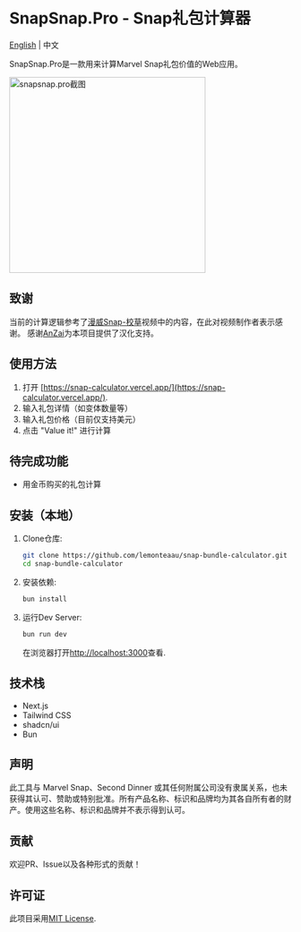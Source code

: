 # SnapSnap.Pro - Snap礼包计算器
[English](https://github.com/lemonteaau/snap-bundle-calculator/blob/main/README.md) | 中文

SnapSnap.Pro是一款用来计算Marvel Snap礼包价值的Web应用。

<img width="350" alt="snapsnap.pro截图" src="https://github.com/lemonteaau/snap-bundle-calculator/assets/104964583/d6a51c41-46ad-432d-8f76-25f3fb01ca28">

## 致谢

当前的计算逻辑参考了[漫威Snap-校草](https://www.bilibili.com/video/BV1K1421d7WB/)视频中的内容，在此对视频制作者表示感谢。
感谢[AnZai](https://github.com/CN-huangwenhua)为本项目提供了汉化支持。

## 使用方法

1. 打开 [https://snap-calculator.vercel.app/](https://snap-calculator.vercel.app/).
2. 输入礼包详情（如变体数量等）
3. 输入礼包价格（目前仅支持美元）
4. 点击 "Value it!" 进行计算

## 待完成功能
- 用金币购买的礼包计算


## 安装（本地）
1. Clone仓库:

   ```bash
   git clone https://github.com/lemonteaau/snap-bundle-calculator.git
   cd snap-bundle-calculator
   ```

2. 安装依赖:

   ```bash
   bun install
   ```

3. 运行Dev Server:

   ```bash
   bun run dev
   ```

   在浏览器打开[http://localhost:3000](http://localhost:3000)查看.

## 技术栈

- Next.js
- Tailwind CSS
- shadcn/ui
- Bun

## 声明

此工具与 Marvel Snap、Second Dinner 或其任何附属公司没有隶属关系，也未获得其认可、赞助或特别批准。所有产品名称、标识和品牌均为其各自所有者的财产。使用这些名称、标识和品牌并不表示得到认可。

## 贡献

欢迎PR、Issue以及各种形式的贡献！

## 许可证

此项目采用[MIT License](https://github.com/lemonteaau/snap-bundle-calculator/blob/main/LICENSE).
